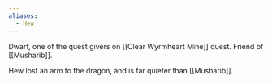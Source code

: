 ```yaml
---
aliases:
  - Hew
---
```

Dwarf, one of the quest givers on [[Clear Wyrmheart Mine]] quest. Friend of [[Musharib]].

Hew lost an arm to the dragon, and is far quieter than [[Musharib]].
